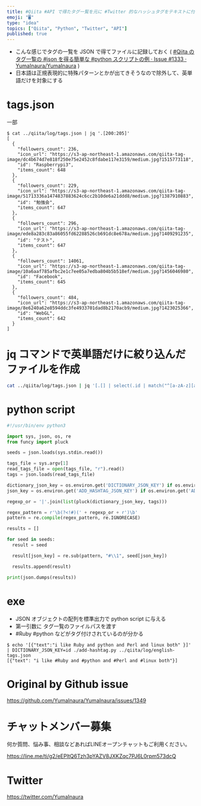 ```yaml
---
title: #Qiita #API で得たタグ一覧を元に #Twitter 的なハッシュタグをテキストに付与する #python スクリプトの例 
emoji: "🖥"
type: "idea"
topics: ["Qiita", "Python", "Twitter", "API"]
published: true
---
```


- こんな感じでタグの一覧を JSON で得てファイルに記録しておく ( [#Qiita のタグ一覧の #json を得る簡単な #python スクリプトの例 · Issue #1333 · YumaInaura/YumaInaura](https://github.com/YumaInaura/YumaInaura/issues/1333) )
- 日本語は正規表現的に特殊パターンとかが出てきそうなので除外して、英単語だけを対象にする

# tags.json

一部

```
$ cat ../qiita/log/tags.json | jq '.[200:205]'
[
  {
    "followers_count": 236,
    "icon_url": "https://s3-ap-northeast-1.amazonaws.com/qiita-tag-image/dc4b674d7e818f250e75e2452c8fdabe117e3159/medium.jpg?1515773118",
    "id": "Raspberrypi3",
    "items_count": 648
  },
  {
    "followers_count": 229,
    "icon_url": "https://s3-ap-northeast-1.amazonaws.com/qiita-tag-image/51713336a1474837883624c6cc2b10de6a21ddd8/medium.jpg?1387910883",
    "id": "勉強会",
    "items_count": 647
  },
  {
    "followers_count": 296,
    "icon_url": "https://s3-ap-northeast-1.amazonaws.com/qiita-tag-image/ede8a283c83a86055fd62288526cb691dc8e678a/medium.jpg?1409291235",
    "id": "テスト",
    "items_count": 647
  },
  {
    "followers_count": 14061,
    "icon_url": "https://s3-ap-northeast-1.amazonaws.com/qiita-tag-image/10a6aaf785afbc2e1c7ee05a7edba804b5b518ef/medium.jpg?1456046980",
    "id": "Facebook",
    "items_count": 645
  },
  {
    "followers_count": 484,
    "icon_url": "https://s3-ap-northeast-1.amazonaws.com/qiita-tag-image/8e6240a62e8594ddc3fe4933701dad8b2170acb9/medium.jpg?1423025366",
    "id": "WebGL",
    "items_count": 642
  }
]

```

# jq コマンドで英単語だけに絞り込んだファイルを作成

```sh
cat ../qiita/log/tags.json | jq '[.[] | select(.id | match("^[a-zA-z][a-zA-z0-9]+$"))]' > ../qiita/log/english-tags.json
```

# python script

```py
#!/usr/bin/env python3

import sys, json, os, re 
from funcy import pluck

seeds = json.loads(sys.stdin.read())

tags_file = sys.argv[1]
read_tags_file = open(tags_file, "r").read()
tags = json.loads(read_tags_file)

dictionary_json_key = os.environ.get('DICTIONARY_JSON_KEY') if os.environ.get('DICTIONARY_JSON_KEY') else "text"
json_key = os.environ.get('ADD_HASHTAG_JSON_KEY') if os.environ.get('ADD_HASHTAG_JSON_KEY') else "text"

regexp_or = '|'.join(list(pluck(dictionary_json_key, tags)))

regex_pattern = r'\b(?<!#)(' + regexp_or + r')\b'
pattern = re.compile(regex_pattern, re.IGNORECASE)

results = []

for seed in seeds:
  result = seed

  result[json_key] = re.sub(pattern, "#\\1", seed[json_key])

  results.append(result)

print(json.dumps(results))


```


# exe

- JSON オブジェクトの配列を標準出力で python script に与える
- 第一引数に タグ一覧のファイルパスを渡す
- #Ruby #python などがタグ付けされているのが分かる

```
$ echo '[{"text":"i like Ruby and python and Perl and linux both" }]' | DICTIONARY_JSON_KEY=id ./add-hashtag.py ../qiita/log/english-tags.json
[{"text": "i like #Ruby and #python and #Perl and #linux both"}]
```

# Original by Github issue

https://github.com/YumaInaura/YumaInaura/issues/1349








<!-- Update From Qiita API -->

# チャットメンバー募集


何か質問、悩み事、相談などあればLINEオープンチャットもご利用ください。

https://line.me/ti/g2/eEPltQ6Tzh3pYAZV8JXKZqc7PJ6L0rpm573dcQ





# Twitter


https://twitter.com/YumaInaura


<!-- Update From Qiita API -->


